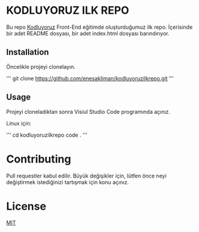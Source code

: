 # KODLUYORUZ ILK REPO

Bu repo [Kodluyoruz](https://kodluyoruz.org) Front-End eğitimde oluşturduğumuz ilk repo. İçerisinde bir adet README dosyası, bir adet index.html dosyası barındırıyor.

## Installation

Öncelikle projeyi clonelayın. 

''' git clone https://github.com/enesakliman/kodluyoruzilkrepo.git '''

## Usage

Projeyi cloneladıktan sonra Visiul Studio Code programında açınız.

Linux için:

''' cd kodluyoruzilkrepo
code . '''

# Contributing 

Pull requestler kabul edilir. Büyük değişikler için, lütfen önce neyi değiştirmek istediğinizi tartışmak için  konu açınız. 

# License

[MIT](https://choosealicense.com/licenses/mit/)